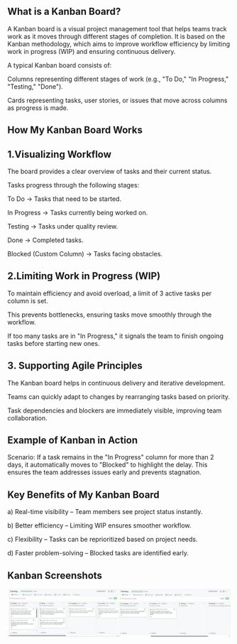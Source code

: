 
## What is a Kanban Board?
A Kanban board is a visual project management tool that helps teams track work as it moves through different stages of completion. It is based on the Kanban methodology, which aims to improve workflow efficiency by limiting work in progress (WIP) and ensuring continuous delivery.

A typical Kanban board consists of:

Columns representing different stages of work (e.g., "To Do," "In Progress," "Testing," "Done").

Cards representing tasks, user stories, or issues that move across columns as progress is made.

## How My Kanban Board Works
## 1️.Visualizing Workflow
The board provides a clear overview of tasks and their current status.

Tasks progress through the following stages:

To Do → Tasks that need to be started.

In Progress → Tasks currently being worked on.

Testing → Tasks under quality review.

Done → Completed tasks.

Blocked (Custom Column) → Tasks facing obstacles.

## 2️.Limiting Work in Progress (WIP)
To maintain efficiency and avoid overload, a limit of 3 active tasks per column is set.

This prevents bottlenecks, ensuring tasks move smoothly through the workflow.

If too many tasks are in "In Progress," it signals the team to finish ongoing tasks before starting new ones.

## 3️. Supporting Agile Principles
The Kanban board helps in continuous delivery and iterative development.

Teams can quickly adapt to changes by rearranging tasks based on priority.

Task dependencies and blockers are immediately visible, improving team collaboration.

## Example of Kanban in Action
Scenario:
If a task remains in the "In Progress" column for more than 2 days, it automatically moves to "Blocked" to highlight the delay.
This ensures the team addresses issues early and prevents stagnation.

## Key Benefits of My Kanban Board
a) Real-time visibility – Team members see project status instantly.

b) Better efficiency – Limiting WIP ensures smoother workflow.

c) Flexibility – Tasks can be reprioritized based on project needs.

d) Faster problem-solving – Blocked tasks are identified early.

## Kanban Screenshots
![Kanbas Image](https://raw.githubusercontent.com/SiphokaziCele/Assignment3AdvancedCalculator/main/KanbasFull.jpg)

